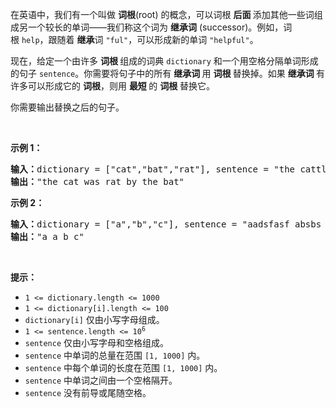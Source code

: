 <p>在英语中，我们有一个叫做&nbsp;<strong>词根</strong>(root) 的概念，可以词根&nbsp;<strong>后面&nbsp;</strong>添加其他一些词组成另一个较长的单词——我们称这个词为 <strong>继承词</strong>&nbsp;(successor)。例如，词根&nbsp;<code>help</code>，跟随着 <strong>继承</strong>词&nbsp;<code>"ful"</code>，可以形成新的单词&nbsp;<code>"helpful"</code>。</p>

<p>现在，给定一个由许多&nbsp;<strong>词根&nbsp;</strong>组成的词典 <code>dictionary</code> 和一个用空格分隔单词形成的句子 <code>sentence</code>。你需要将句子中的所有&nbsp;<strong>继承词&nbsp;</strong>用&nbsp;<strong>词根&nbsp;</strong>替换掉。如果&nbsp;<strong>继承词&nbsp;</strong>有许多可以形成它的&nbsp;<strong>词根</strong>，则用&nbsp;<strong>最短&nbsp;</strong>的 <strong>词根</strong> 替换它。</p>

<p>你需要输出替换之后的句子。</p>

<p>&nbsp;</p>

<p><strong>示例 1：</strong></p>

<pre>
<strong>输入：</strong>dictionary = ["cat","bat","rat"], sentence = "the cattle was rattled by the battery"
<strong>输出：</strong>"the cat was rat by the bat"
</pre>

<p><strong>示例 2：</strong></p>

<pre>
<strong>输入：</strong>dictionary = ["a","b","c"], sentence = "aadsfasf absbs bbab cadsfafs"
<strong>输出：</strong>"a a b c"
</pre>

<p>&nbsp;</p>

<p><strong>提示：</strong></p>

<ul>
	<li><code>1 &lt;= dictionary.length&nbsp;&lt;= 1000</code></li>
	<li><code>1 &lt;= dictionary[i].length &lt;= 100</code></li>
	<li><code>dictionary[i]</code>&nbsp;仅由小写字母组成。</li>
	<li><code>1 &lt;= sentence.length &lt;= 10<sup>6</sup></code></li>
	<li><code>sentence</code>&nbsp;仅由小写字母和空格组成。</li>
	<li><code>sentence</code> 中单词的总量在范围 <code>[1, 1000]</code> 内。</li>
	<li><code>sentence</code> 中每个单词的长度在范围 <code>[1, 1000]</code> 内。</li>
	<li><code>sentence</code> 中单词之间由一个空格隔开。</li>
	<li><code>sentence</code>&nbsp;没有前导或尾随空格。</li>
</ul>

<p>&nbsp;</p>
